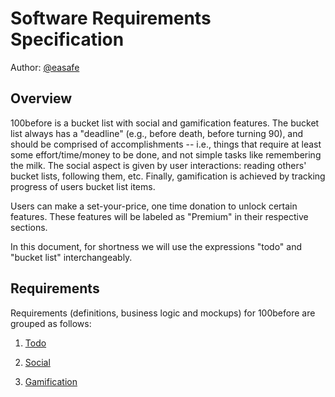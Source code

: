 # Software Requirements Specification

Author: [@easafe](https://github.com/easafe)

## Overview

100before is a bucket list with social and gamification features. The bucket list always has a "deadline" (e.g., before death, before turning 90), and should be comprised of accomplishments -- i.e., things that require at least some effort/time/money to be done, and not simple tasks like remembering the milk. The social aspect is given by user interactions: reading others' bucket lists, following them, etc. Finally, gamification is achieved by tracking progress of users bucket list items.

Users can make a set-your-price, one time donation to unlock certain features. These features will be labeled as "Premium" in their respective sections.

In this document, for shortness we will use the expressions "todo" and "bucket list" interchangeably.

## Requirements

Requirements (definitions, business logic and mockups) for 100before are grouped as follows:

1. [Todo](todo/README.md)

2. [Social](social/README.md)

2. [Gamification](gamification/README.md)
